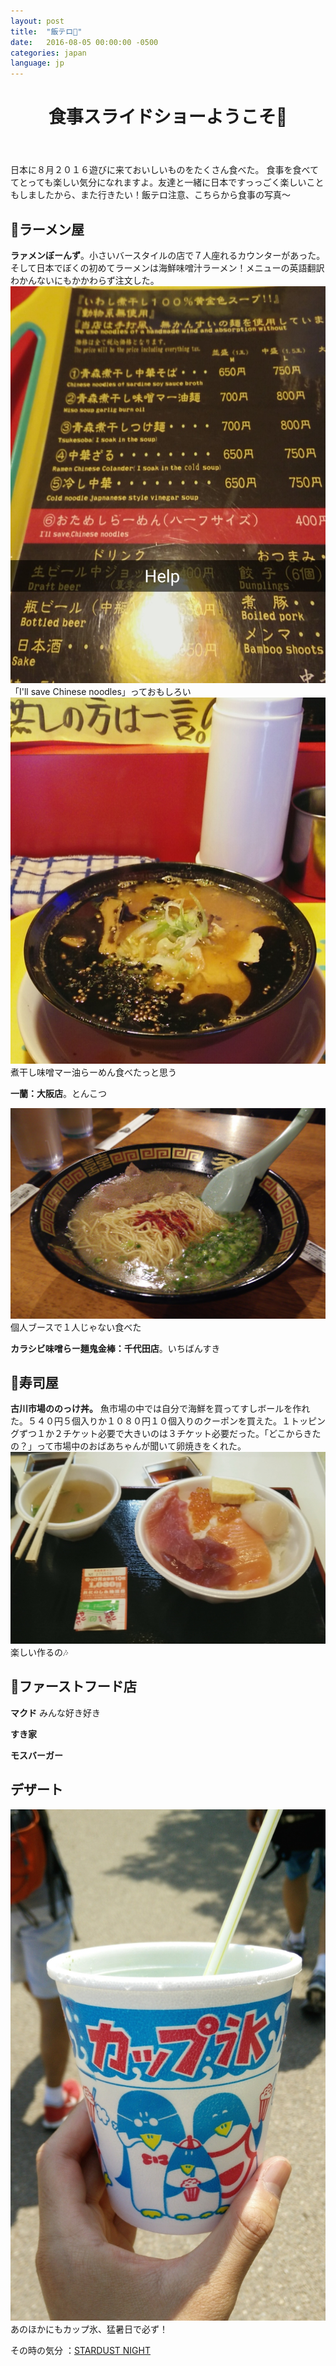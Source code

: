```yaml
---
layout: post
title:  "飯テロ🍻"
date:   2016-08-05 00:00:00 -0500
categories: japan
language: jp
---
```

<header><h1>食事スライドショーようこそ🍴</h1></header>
日本に８月２０１６遊びに来ておいしいものをたくさん食べた。 食事を食べててとっても楽しい気分になれますよ。友達と一緒に日本ですっっごく楽しいこともしましたから、また行きたい！飯テロ注意、こちらから食事の写真〜

<h2>🌟ラーメン屋</h2>
<strong>ラァメンぼーんず</strong>。小さいバースタイルの店で７人座れるカウンターがあった。そして日本でぼくの初めてラーメンは海鮮味噌汁ラーメン！メニューの英語翻訳わかんないにもかかわらず注文した。

<div class="capContainer">
	<img class="blogpic" src="/photos/food/aomori_menu.jpg" />
	<div class="caption">
		「I'll save Chinese noodles」っておもしろい
	</div>
</div>

<div class="capContainer">
	<img class="blogpic" src="/photos/food/aomori_miso.jpg" />
	<div class="caption">
		煮干し味噌マー油らーめん食べたっと思う
	</div>
</div>

<strong>一蘭：大阪店</strong>。とんこつ

<div class="capContainer">
	<img class="blogpic" src="/photos/food/osaka_ichiran.jpg" />
	<div class="caption">
		個人ブースで１人じゃない食べた
	</div>
</div>

<strong>カラシビ味噌らー麺鬼金棒：千代田店</strong>。いちばんすき


<h2>🌟寿司屋</h2>
<strong>古川市場ののっけ丼。</strong> 魚市場の中では自分で海鮮を買ってすしボールを作れた。５４０円５個入りか１０８０円１０個入りのクーポンを買えた。１トッピングずつ１か２チケット必要で大きいのは３チケット必要だった。「どこからきたの？」って市場中のおばあちゃんが聞いて卵焼きをくれた。
<div class="capContainer">
	<img class="blogpic" src="/photos/food/aomori_nokkedon.jpg" />
	<div class="caption">
		楽しい作るの🎶
	</div>
</div>



<h2>🌟ファーストフード店</h2>
<strong>マクド</strong> みんな好き好き

<strong>すき家</strong>

<strong>モスバーガー</strong>


<h2>デザート</h2>
<div class="capContainer">
	<img class="blogpic" src="/photos/food/nara_kappu_goori.jpg" />
	<div class="caption">
		あのほかにもカップ氷、猛暑日で必ず！
	</div>
</div>


その時の気分 ：<a href="https://www.youtube.com/watch?v=XrH96NRAwLU">STARDUST NIGHT</a>
